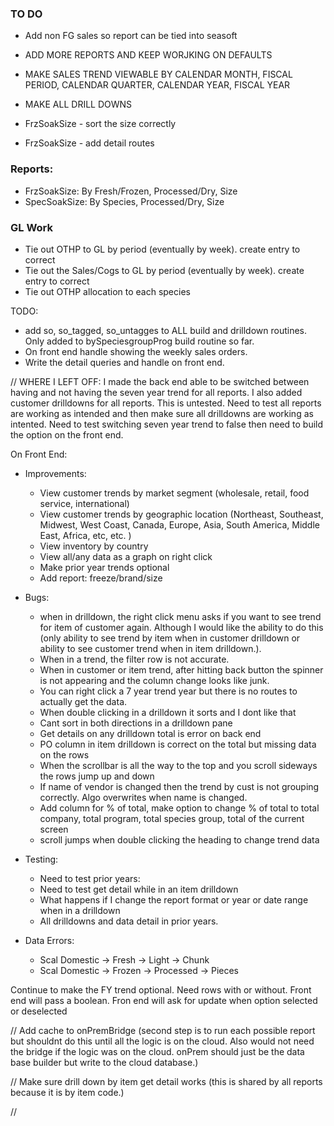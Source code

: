 ### TO DO

- Add non FG sales so report can be tied into seasoft
- ADD MORE REPORTS AND KEEP WORJKING ON DEFAULTS
- MAKE SALES TREND VIEWABLE BY CALENDAR MONTH, FISCAL PERIOD, CALENDAR QUARTER, CALENDAR YEAR, FISCAL YEAR
- MAKE ALL DRILL DOWNS

- FrzSoakSize - sort the size correctly
- FrzSoakSize - add detail routes

### Reports:

- FrzSoakSize: By Fresh/Frozen, Processed/Dry, Size
- SpecSoakSize: By Species, Processed/Dry, Size

### GL Work

- Tie out OTHP to GL by period (eventually by week). create entry to correct
- Tie out the Sales/Cogs to GL by period (eventually by week). create entry to correct
- Tie out OTHP allocation to each species

TODO:

- add so, so_tagged, so_untagges to ALL build and drilldown routines. Only added to bySpeciesgroupProg build routine so far.
- On front end handle showing the weekly sales orders.
- Write the detail queries and handle on front end.

// WHERE I LEFT OFF: I made the back end able to be switched between having and not having the seven year trend for all reports. I also added customer drilldowns for all reports. This is untested. Need to test all reports are working as intended and then make sure all drilldowns are working as intented. Need to test switching seven year trend to false then need to build the option on the front end.

On Front End:

- Improvements:

  - View customer trends by market segment (wholesale, retail, food service, international)
  - View customer trends by geographic location (Northeast, Southeast, Midwest, West Coast, Canada, Europe, Asia, South America, Middle East, Africa, etc, etc. )
  - View inventory by country
  - View all/any data as a graph on right click
  - Make prior year trends optional
  - Add report: freeze/brand/size

- Bugs:

  - when in drilldown, the right click menu asks if you want to see trend for item of customer again. Although I would like the ability to do this (only ability to see trend by item when in customer drilldown or ability to see customer trend when in item drilldown.).
  - When in a trend, the filter row is not accurate.
  - When in customer or item trend, after hitting back button the spinner is not appearing and the column change looks like junk.
  - You can right click a 7 year trend year but there is no routes to actually get the data.
  - When double clicking in a drilldown it sorts and I dont like that
  - Cant sort in both directions in a drilldown pane
  - Get details on any drilldown total is error on back end
  - PO column in item drilldown is correct on the total but missing data on the rows
  - When the scrollbar is all the way to the top and you scroll sideways the rows jump up and down
  - If name of vendor is changed then the trend by cust is not grouping correctly. Algo overwrites when name is changed.
  - Add column for % of total, make option to change % of total to total company, total program, total species group, total of the current screen
  - scroll jumps when double clicking the heading to change trend data

- Testing:

  - Need to test prior years:
  - Need to test get detail while in an item drilldown
  - What happens if I change the report format or year or date range when in a drilldown
  - All drilldowns and data detail in prior years.

- Data Errors:
  - Scal Domestic -> Fresh -> Light -> Chunk
  - Scal Domestic -> Frozen -> Processed -> Pieces

Continue to make the FY trend optional. Need rows with or without. Front end will pass a boolean. Fron end will ask for update when option selected or deselected

// Add cache to onPremBridge (second step is to run each possible report but shouldnt do this until all the logic is on the cloud. Also would not need the bridge if the logic was on the cloud. onPrem should just be the data base builder but write to the cloud database.)

// Make sure drill down by item get detail works (this is shared by all reports because it is by item code.)

//
